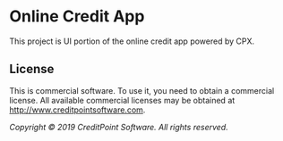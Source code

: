 # Online Credit App

This project is UI portion of the online credit app powered by CPX.

## License

This is commercial software. To use it, you need to obtain a commercial license. All available commercial licenses may be obtained at http://www.creditpointsoftware.com.

*Copyright © 2019 CreditPoint Software. All rights reserved.*
